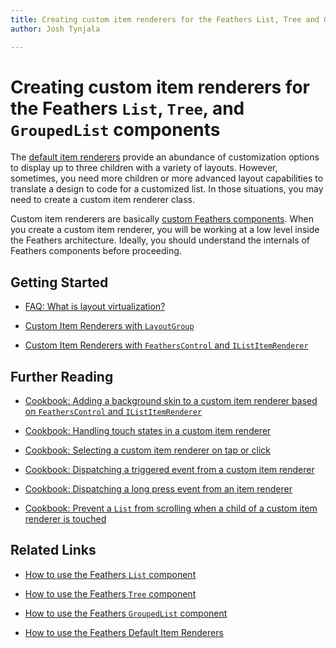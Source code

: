 ```yaml
---
title: Creating custom item renderers for the Feathers List, Tree and GroupedList components  
author: Josh Tynjala

---
```

# Creating custom item renderers for the Feathers `List`, `Tree`, and `GroupedList` components

The [default item renderers](default-item-renderers.html) provide an abundance of customization options to display up to three children with a variety of layouts. However, sometimes, you need more children or more advanced layout capabilities to translate a design to code for a customized list. In those situations, you may need to create a custom item renderer class.

Custom item renderers are basically [custom Feathers components](index.html#custom-components). When you create a custom item renderer, you will be working at a low level inside the Feathers architecture. Ideally, you should understand the internals of Feathers components before proceeding.

## Getting Started

-   [FAQ: What is layout virtualization?](faq/layout-virtualization.html)

-   [Custom Item Renderers with `LayoutGroup`](layout-group-item-renderers.html)

-   [Custom Item Renderers with `FeathersControl` and `IListItemRenderer`](feathers-control-item-renderers.html)

## Further Reading

-   [Cookbook: Adding a background skin to a custom item renderer based on `FeathersControl` and `IListItemRenderer`](cookbook/item-renderer-background-skin.html)

-   [Cookbook: Handling touch states in a custom item renderer](cookbook/item-renderer-touch-states.html)

-   [Cookbook: Selecting a custom item renderer on tap or click](cookbook/item-renderer-select-on-tap.html)

-   [Cookbook: Dispatching a triggered event from a custom item renderer](cookbook/item-renderer-triggered-on-tap.html)

-   [Cookbook: Dispatching a long press event from an item renderer](cookbook/item-renderer-long-press.html)

-   [Cookbook: Prevent a `List` from scrolling when a child of a custom item renderer is touched](cookbook/item-renderer-stop-scrolling.html)

## Related Links

-   [How to use the Feathers `List` component](list.html)

-   [How to use the Feathers `Tree` component](list.html)

-   [How to use the Feathers `GroupedList` component](grouped-list.html)

-   [How to use the Feathers Default Item Renderers](default-item-renderers.html)